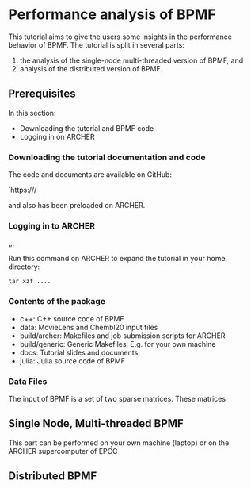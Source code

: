# Performance analysis of BPMF

This tutorial aims to give the users some insights in the performance behavior of BPMF. 
The tutorial is split in several parts:

 1. the analysis of the single-node multi-threaded version of BPMF, and 
 2. analysis of the distributed version of BPMF. 


## Prerequisites

In this section:

 - Downloading the tutorial and BPMF code 
 - Logging in on ARCHER


### Downloading the tutorial documentation and code

The code and documents are available on GitHub:

`https:///

and also has been preloaded on ARCHER.


### Logging in to ARCHER

,,,

Run this command on ARCHER to expand the tutorial in your home directory:

`tar xzf ....`

### Contents of the package

 - c++: C++ source code of BPMF
 - data: MovieLens and Chembl20 input files
 - build/archer:  Makefiles and job submission scripts for ARCHER
 - build/generic: Generic Makefiles. E.g. for your own machine
 - docs: Tutorial slides and documents 
 - julia: Julia source code of BPMF

### Data Files

The input of BPMF is a set of two sparse matrices. These matrices

## Single Node, Multi-threaded BPMF

This part can be performed on your own machine (laptop) or on the ARCHER
supercomputer of EPCC


## Distributed BPMF
